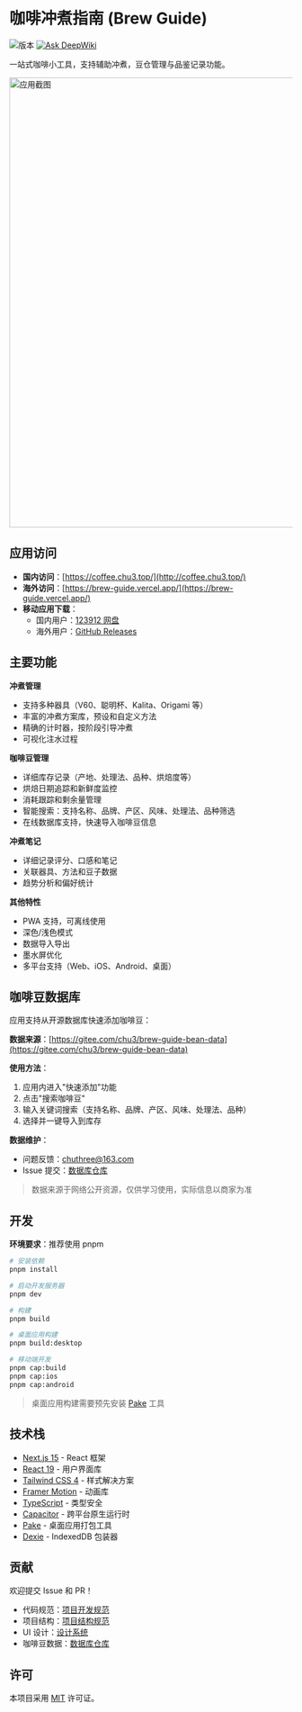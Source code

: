 # 咖啡冲煮指南 (Brew Guide)

![版本](https://img.shields.io/badge/版本-1.3.11-blue)
[![Ask DeepWiki](https://deepwiki.com/badge.svg)](https://deepwiki.com/chu3/brew-guide)

一站式咖啡小工具，支持辅助冲煮，豆仓管理与品鉴记录功能。

<img width="800" alt="应用截图" src="https://github.com/user-attachments/assets/f1c6d047-3682-4d90-8748-16995456f092" />

## 应用访问

- **国内访问**：[https://coffee.chu3.top/](http://coffee.chu3.top/)
- **海外访问**：[https://brew-guide.vercel.app/](https://brew-guide.vercel.app/)
- **移动应用下载**：
  - 国内用户：[123912 网盘](https://www.123912.com/s/prGKTd-HpJWA)
  - 海外用户：[GitHub Releases](https://github.com/chu3/brew-guide/releases)

## 主要功能

**冲煮管理**
- 支持多种器具（V60、聪明杯、Kalita、Origami 等）
- 丰富的冲煮方案库，预设和自定义方法
- 精确的计时器，按阶段引导冲煮
- 可视化注水过程

**咖啡豆管理**
- 详细库存记录（产地、处理法、品种、烘焙度等）
- 烘焙日期追踪和新鲜度监控
- 消耗跟踪和剩余量管理
- 智能搜索：支持名称、品牌、产区、风味、处理法、品种筛选
- 在线数据库支持，快速导入咖啡豆信息

**冲煮笔记**
- 详细记录评分、口感和笔记
- 关联器具、方法和豆子数据
- 趋势分析和偏好统计

**其他特性**
- PWA 支持，可离线使用
- 深色/浅色模式
- 数据导入导出
- 墨水屏优化
- 多平台支持（Web、iOS、Android、桌面）

## 咖啡豆数据库

应用支持从开源数据库快速添加咖啡豆：

**数据来源**：[https://gitee.com/chu3/brew-guide-bean-data](https://gitee.com/chu3/brew-guide-bean-data)

**使用方法**：
1. 应用内进入"快速添加"功能
2. 点击"搜索咖啡豆"
3. 输入关键词搜索（支持名称、品牌、产区、风味、处理法、品种）
4. 选择并一键导入到库存

**数据维护**：
- 问题反馈：chuthree@163.com
- Issue 提交：[数据库仓库](https://gitee.com/chu3/brew-guide-bean-data/issues)

> 数据来源于网络公开资源，仅供学习使用，实际信息以商家为准

## 开发

**环境要求**：推荐使用 pnpm

```bash
# 安装依赖
pnpm install

# 启动开发服务器
pnpm dev

# 构建
pnpm build

# 桌面应用构建
pnpm build:desktop

# 移动端开发
pnpm cap:build
pnpm cap:ios
pnpm cap:android
```

> 桌面应用构建需要预先安装 [Pake](https://github.com/tw93/Pake) 工具

## 技术栈

- [Next.js 15](https://nextjs.org/) - React 框架
- [React 19](https://react.dev/) - 用户界面库
- [Tailwind CSS 4](https://tailwindcss.com/) - 样式解决方案
- [Framer Motion](https://www.framer.com/motion/) - 动画库
- [TypeScript](https://www.typescriptlang.org/) - 类型安全
- [Capacitor](https://capacitorjs.com/) - 跨平台原生运行时
- [Pake](https://github.com/tw93/Pake) - 桌面应用打包工具
- [Dexie](https://dexie.org/) - IndexedDB 包装器

## 贡献

欢迎提交 Issue 和 PR！

- 代码规范：[项目开发规范](docs/project_develop.md)
- 项目结构：[项目结构规范](docs/project_struct.md)
- UI 设计：[设计系统](docs/design_system.md)
- 咖啡豆数据：[数据库仓库](https://gitee.com/chu3/brew-guide-bean-data)

## 许可

本项目采用 [MIT](https://choosealicense.com/licenses/mit/) 许可证。
